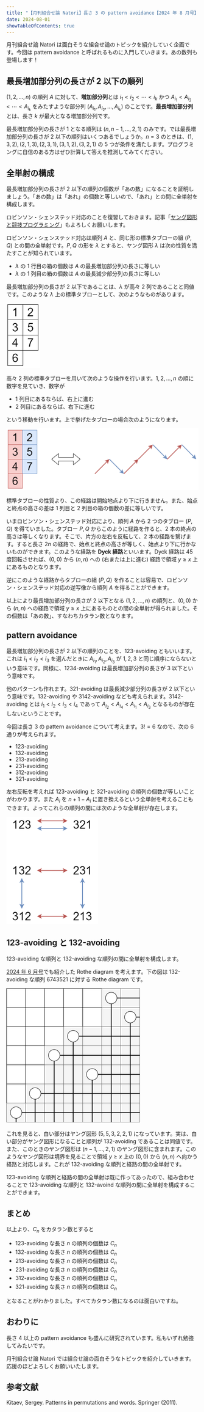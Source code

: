 ```yaml
---
title: "【月刊組合せ論 Natori】長さ 3 の pattern avoidance【2024 年 8 月号】"
date: 2024-08-01
showTableOfContents: true
---
```


月刊組合せ論 Natori は面白そうな組合せ論のトピックを紹介していく企画です。今回は pattern avoidance と呼ばれるものに入門していきます。あの数列も登場します！

## 最長増加部分列の長さが 2 以下の順列

$(1,2,\ldots,n)$ の順列 $A$ に対して、**増加部分列**とは $i_1<i_2<\cdots<i_k$ かつ $A_{i_1}<A_{i_2}<\cdots<A_{i_k}$ をみたすような部分列 $(A_{i_1},A_{i_2},\ldots,A_{i_k})$ のことです。**最長増加部分列**とは、長さ $k$ が最大となる増加部分列です。

最長増加部分列の長さが 1 となる順列は $(n,n-1,\ldots,2,1)$ のみです。では最長増加部分列の長さが 2 以下の順列はいくつあるでしょうか。$n=3$ のときは、$(1,3,2),(2,1,3),(2,3,1),(3,1,2),(3,2,1)$ の 5 つが条件を満たします。プログラミングに自信のある方はぜひ計算して答えを推測してみてください。

## 全単射の構成

最長増加部分列の長さが 2 以下の順列の個数が「あの数」になることを証明しましょう。「あの数」は「あれ」の個数と等しいので、「あれ」との間に全単射を構成します。

ロビンソン・シェンステッド対応のことを復習しておきます。記事「[ヤング図形と競技プログラミング](https://zenn.dev/koboshi/articles/306304c0381c1e)」もよろしくお願いします。

ロビンソン・シェンステッド対応は順列 $A$ と、同じ形の標準タブローの組 $(P,Q)$ との間の全単射です。$P,Q$ の形を $\lambda$ とすると、ヤング図形 $\lambda$ は次の性質を満たすことが知られています。

- $\lambda$ の 1 行目の箱の個数は $A$ の最長増加部分列の長さに等しい
- $\lambda$ の 1 列目の箱の個数は $A$ の最長減少部分列の長さに等しい

最長増加部分列の長さが 2 以下であることは、$\lambda$ が高々 2 列であることと同値です。このような $\lambda$ 上の標準タブローとして、次のようなものがあります。

![](./rrekOco.png)

高々 2 列の標準タブローを用いて次のような操作を行います。$1,2,\ldots,n$ の順に数字を見ていき、数字が

- 1 列目にあるならば、右上に進む
- 2 列目にあるならば、右下に進む

という移動を行います。上で挙げたタブローの場合次のようになります。

![](./W5LcvSI.png)

標準タブローの性質より、この経路は開始地点より下に行きません。また、始点と終点の高さの差は 1 列目と 2 列目の箱の個数の差に等しいです。

いまロビンソン・シェンステッド対応により、順列 $A$ から 2 つのタブロー $(P,Q)$ を得ていました。タブロー $P,Q$ からこのように経路を作ると、2 本の終点の高さは等しくなります。そこで、片方の左右を反転して、2 本の経路を繋げます。すると長さ $2n$ の経路で、始点と終点の高さが等しく、始点より下に行かないものができます。このような経路を **Dyck 経路**といいます。Dyck 経路は 45 度回転させれば、$(0,0)$ から $(n,n)$ への (右または上に進む) 経路で領域 $y\ge x$ 上にあるものとなります。

逆にこのような経路からタブローの組 $(P,Q)$ を作ることは容易で、ロビンソン・シェンステッド対応の逆写像から順列 $A$ を得ることができます。

以上により最長増加部分列の長さが 2 以下となる $(1,2,\ldots,n)$ の順列と、$(0,0)$ から $(n,n)$ への経路で領域 $y\ge x$ 上にあるものとの間の全単射が得られました。その個数は「あの数」、すなわちカタラン数となります。

## pattern avoidance

最長増加部分列の長さが 2 以下の順列のことを、123-avoiding ともいいます。これは $i_1<i_2<i_3$ を選んだときに $A_{i_1},A_{i_2},A_{i_3}$ が $1,2,3$ と同じ順序にならないという意味です。同様に、1234-avoiding は最長増加部分列の長さが 3 以下という意味です。

他のパターンも作れます。321-avoiding は最長減少部分列の長さが 2 以下という意味です。132-avoiding や 3142-avoiding なども考えられます。3142-avoiding とは $i_1<i_2<i_3<i_4$ であって $A_{i_2}<A_{i_4}<A_{i_1}<A_{i_3}$ となるものが存在しないということです。

今回は長さ 3 の pattern avoidance について考えます。$3!=6$ なので、次の 6 通りが考えられます。

- 123-avoiding
- 132-avoiding
- 213-avoiding
- 231-avoiding
- 312-avoiding
- 321-avoiding

左右反転を考えれば 123-avoiding と 321-avoiding の順列の個数が等しいことがわかります。また $A_i$ を $n+1-A_i$ に置き換えるという全単射を考えることもできます。よってこれらの順列の間には次のような全単射が存在します。

![](./Gq8fPtJ.png)

## 123-avoiding と 132-avoiding

123-avoiding な順列と 132-avoiding な順列の間に全単射を構成します。

[2024 年 6 月号](../202406/)でも紹介した Rothe diagram を考えます。下の図は 132-avoiding な順列 6743521 に対する Rothe diagram です。

![image](./HJRvQIUKA.png)

これを見ると、白い部分はヤング図形 $(5,5,3,2,2,1)$ になっています。実は、白い部分がヤング図形になることと順列が 132-avoiding であることは同値です。また、このときのヤング図形は $(n-1,\ldots,2,1)$ のヤング図形に含まれます。このようなヤング図形は境界を見ることで領域 $y\ge x$ 上の $(0,0)$ から $(n,n)$ へ向かう経路と対応します。これが 132-avoiding な順列と経路の間の全単射です。

123-avoiding な順列と経路の間の全単射は既に作ってあったので、組み合わせることで 123-avoiding な順列と 132-avoind な順列の間に全単射を構成することができます。

## まとめ

以上より、$C_n$ をカタラン数とすると

- 123-avoiding な長さ $n$ の順列の個数は $C_n$
- 132-avoiding な長さ $n$ の順列の個数は $C_n$
- 213-avoiding な長さ $n$ の順列の個数は $C_n$
- 231-avoiding な長さ $n$ の順列の個数は $C_n$
- 312-avoiding な長さ $n$ の順列の個数は $C_n$
- 321-avoiding な長さ $n$ の順列の個数は $C_n$

となることがわかりました。すべてカタラン数になるのは面白いですね。

## おわりに

長さ 4 以上の pattern avoidance も盛んに研究されています。私もいずれ勉強してみたいです。

月刊組合せ論 Natori では組合せ論の面白そうなトピックを紹介していきます。応援のほどよろしくお願いいたします。

## 参考文献

Kitaev, Sergey. Patterns in permutations and words.  Springer (2011).